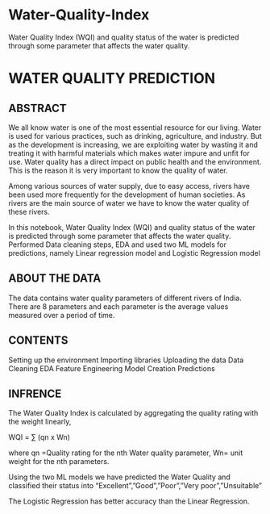 # Water-Quality-Index
Water Quality Index (WQI) and quality status of the water is predicted through some parameter that affects the water quality.

# WATER QUALITY PREDICTION

## ABSTRACT
We all know water is one of the most essential resource for our living. Water is used for various practices, such as drinking, agriculture, and industry. But as the development is increasing, we are exploiting water by wasting it and treating it with harmful materials which makes water impure and unfit for use. Water quality has a direct impact on public health and the environment. This is the reason it is very important to know the quality of water.

Among various sources of water supply, due to easy access, rivers have been used more frequently for the development of human societies. As rivers are the main source of water we have to know the water quality of these rivers.

In this notebook, Water Quality Index (WQI) and quality status of the water is predicted through some parameter that affects the water quality. Performed Data cleaning steps, EDA and used two ML models for predictions, namely Linear regression model and Logistic Regression model

## ABOUT THE DATA
The data contains water quality parameters of different rivers of India. There are 8 parameters and each parameter is the average values measured over a period of time.

## CONTENTS
Setting up the environment
Importing libraries
Uploading the data
Data Cleaning
EDA
Feature Engineering
Model Creation
Predictions

## INFRENCE
The Water Quality Index is calculated by aggregating the quality rating with the weight linearly,

WQI = ∑ (qn x Wn)

where qn =Quality rating for the nth Water quality parameter, Wn= unit weight for the nth parameters.

Using the two ML models we have predicted the Water Quality and classified their status into 
“Excellent”,”Good”,”Poor”,”Very poor”,”Unsuitable”

The Logistic Regression has better accuracy than the Linear Regression.
